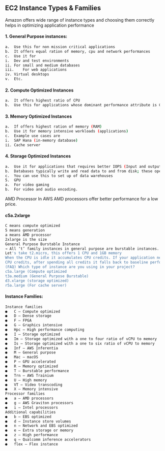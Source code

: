 ## EC2 Instance Types & Families
Amazon offers wide range of instance types and choosing them correctly helps in optimizing application performance
#### 1.	General Purpose instances:
```sh 
a.	Use this for non mission critical applications
b.	It offers equal ration of memory, cpu and network performances
c.	Use it for 
i.	Dev and test environments 
ii.	For small and medium databases 
iii.	For web applications
iv.	Virtual desktops
v.	Etc.
```
#### 2.	Compute Optimized Instances
```sh 
a.	It offers highest ratio of CPU
b.	Use this for applications whose dominant performance attribute is CPU.
```
#### 3.	Memory Optimized Instances
```sh 
a.	If offers highest ration of memory (RAM)
b.	Use it for memory intensive workloads (applications)
c.	Example use cases are
i.	SAP Hana (in-memory database)
ii.	Cache server
```
#### 4.	Storage Optimized Instances
```sh 
a.	Use it for applications that requires better IOPS (Input and output operations Per second)
b.	Databases typically write and read data to and from disk; these operations must be quick.
c.	You can use this to set up of data warehouses
5.	GPU 
a.	For video gaming
b.	For video and audio encoding.
```
AMD Processor
In AWS AMD processors offer better performance for a low price.

#### c5a.2xlarge
```sh 
C means compute optimized
5 means generation
a means AMD processor
2xlarge is the size
General Purpose Burstable Instance
→ All ‘t’ family instances in general purpose are burstable instances.
Let's take t2.micro, this offers 1 CPU and 1GB memory
When the CPU is idle it accumulates CPU credits. If your application needs more than 1 CPU it offers by consuming
CPU credits, after spending all credits it falls back to baseline performance.
(FAQ) Which type of instance are you using in your project?
c5a.large (Compute optimized
t3a.medium (General Purpose Burstable)
d3.xlarge (storage optimized)
r5a.large (For cache server)
```

#### Instance Families:
```sh 
Instance families
●	C – Compute optimized
●	D – Dense storage
●	F – FPGA
●	G – Graphics intensive
●	Hpc – High performance computing
●	I – Storage optimized
●	Im – Storage optimized with a one to four ratio of vCPU to memory
●	Is – Storage optimized with a one to six ratio of vCPU to memory
●	Inf – AWS Inferentia
●	M – General purpose
●	Mac – macOS
●	P – GPU accelerated
●	R – Memory optimized
●	T – Burstable performance
●	Trn – AWS Trainium
●	U – High memory
●	VT – Video transcoding
●	X – Memory intensive
Processor families
●	a – AMD processors
●	g – AWS Graviton processors
●	i – Intel processors
Additional capabilities
●	b – EBS optimized
●	d – Instance store volumes
●	n – Network and EBS optimized
●	e – Extra storage or memory
●	z – High performance
●	q – Qualcomm inference accelerators
●	flex – Flex instance
```
